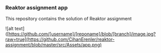 ### Reaktor assignment app

This repository contains the solution of Reaktor assignment

![alt text]([https://github.com/[username]/[reponame]/blob/[branch]/image.jpg?raw=true](https://github.com/CihanErenler/reaktor-assignment/blob/master/src/Assets/app.png)
